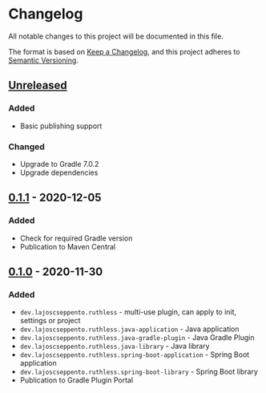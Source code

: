 # Changelog
All notable changes to this project will be documented in this file.

The format is based on [Keep a Changelog](https://keepachangelog.com/en/1.0.0/),
and this project adheres to [Semantic Versioning](https://semver.org/spec/v2.0.0.html).

## [Unreleased]
### Added
 - Basic publishing support

### Changed
 - Upgrade to Gradle 7.0.2
 - Upgrade dependencies

## [0.1.1] - 2020-12-05
### Added
 - Check for required Gradle version
 - Publication to Maven Central

## [0.1.0] - 2020-11-30
### Added
 - `dev.lajoscseppento.ruthless` - multi-use plugin, can apply to init, settings or project
 - `dev.lajoscseppento.ruthless.java-application` - Java application
 - `dev.lajoscseppento.ruthless.java-gradle-plugin` - Java Gradle Plugin
 - `dev.lajoscseppento.ruthless.java-library` - Java library
 - `dev.lajoscseppento.ruthless.spring-boot-application` - Spring Boot application
 - `dev.lajoscseppento.ruthless.spring-boot-library` - Spring Boot library
 - Publication to Gradle Plugin Portal

[Unreleased]: https://github.com/LajosCseppento/ruthless/compare/v0.1.1...HEAD
[0.1.1]: https://github.com/LajosCseppento/ruthless/compare/v0.1.0...v0.1.1
[0.1.0]: https://github.com/LajosCseppento/ruthless/releases/tag/v0.1.0
